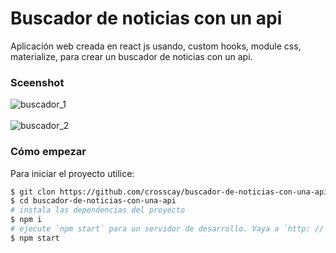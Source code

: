 # Buscador de noticias con un api
Aplicación web creada en react js usando, custom hooks, module css, materialize, para crear un buscador de noticias con un api.

### Sceenshot
![buscador_1](https://user-images.githubusercontent.com/15184739/91649035-da4e8780-ea34-11ea-942b-3f4220f434b1.PNG)
<br />
<br />
![buscador_2](https://user-images.githubusercontent.com/15184739/91649036-e63a4980-ea34-11ea-9888-31c5bc991d28.PNG)

### Cómo empezar

Para iniciar el proyecto utilice:

```bash
$ git clon https://github.com/crosscay/buscador-de-noticias-con-una-api-react.git
$ cd buscador-de-noticias-con-una-api
# instala las dependencias del proyecto
$ npm i
# ejecute `npm start` para un servidor de desarrollo. Vaya a `http: // localhost: 3000 /`. La aplicación se volverá a cargar automáticamente si cambia alguno de los archivos de origen.
$ npm start
```
